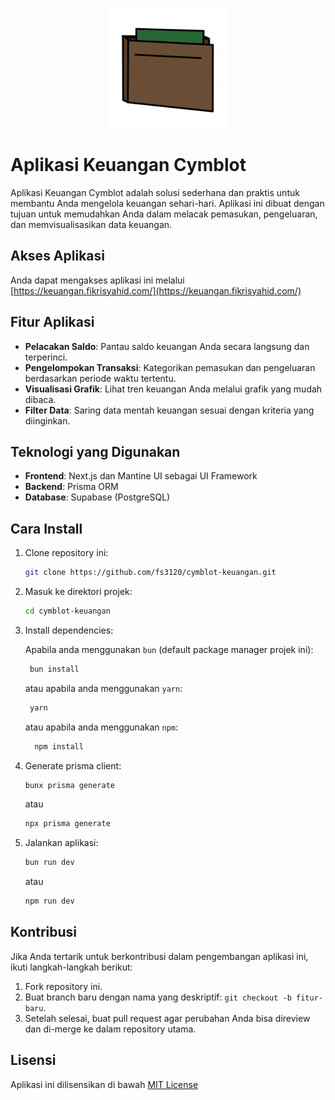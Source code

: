 <p align="center">
  <img src="./public/icons/android-chrome-192x192.png" alt="Aplikasi Keuangan Cymblot" />
</p>

# Aplikasi Keuangan Cymblot

Aplikasi Keuangan Cymblot adalah solusi sederhana dan praktis untuk membantu Anda mengelola keuangan sehari-hari. Aplikasi ini dibuat dengan tujuan untuk memudahkan Anda dalam melacak pemasukan, pengeluaran, dan memvisualisasikan data keuangan.

## Akses Aplikasi

Anda dapat mengakses aplikasi ini melalui [https://keuangan.fikrisyahid.com/](https://keuangan.fikrisyahid.com/)

## Fitur Aplikasi

- **Pelacakan Saldo**: Pantau saldo keuangan Anda secara langsung dan terperinci.
- **Pengelompokan Transaksi**: Kategorikan pemasukan dan pengeluaran berdasarkan periode waktu tertentu.
- **Visualisasi Grafik**: Lihat tren keuangan Anda melalui grafik yang mudah dibaca.
- **Filter Data**: Saring data mentah keuangan sesuai dengan kriteria yang diinginkan.

## Teknologi yang Digunakan

- **Frontend**: Next.js dan Mantine UI sebagai UI Framework
- **Backend**: Prisma ORM
- **Database**: Supabase (PostgreSQL)

## Cara Install

1. Clone repository ini:

   ```bash
   git clone https://github.com/fs3120/cymblot-keuangan.git
   ```

2. Masuk ke direktori projek:

   ```bash
   cd cymblot-keuangan
   ```

3. Install dependencies:

   Apabila anda menggunakan `bun` (default package manager projek ini):

   ```bash
    bun install
   ```

   atau apabila anda menggunakan `yarn`:

   ```bash
    yarn
   ```

   atau apabila anda menggunakan `npm`:

   ```bash
     npm install
   ```

4. Generate prisma client:

   ```bash
   bunx prisma generate
   ```

   atau

   ```bash
   npx prisma generate
   ```

5. Jalankan aplikasi:

   ```bash
   bun run dev
   ```

   atau

   ```bash
   npm run dev
   ```

## Kontribusi

Jika Anda tertarik untuk berkontribusi dalam pengembangan aplikasi ini, ikuti langkah-langkah berikut:

1. Fork repository ini.
2. Buat branch baru dengan nama yang deskriptif: `git checkout -b fitur-baru`.
3. Setelah selesai, buat pull request agar perubahan Anda bisa direview dan di-merge ke dalam repository utama.

## Lisensi

Aplikasi ini dilisensikan di bawah [MIT License](https://github.com/fs3120/cymblot-keuangan/blob/1.3/LICENSE.md)

